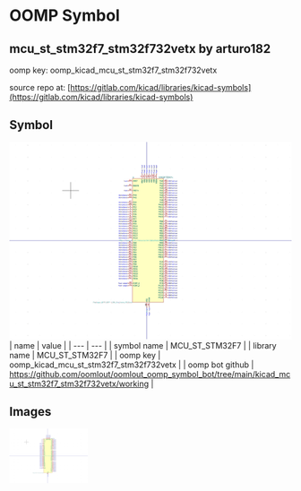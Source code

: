 # OOMP Symbol  
## mcu_st_stm32f7_stm32f732vetx  by arturo182  
  
oomp key: oomp_kicad_mcu_st_stm32f7_stm32f732vetx  
  
source repo at: [https://gitlab.com/kicad/libraries/kicad-symbols](https://gitlab.com/kicad/libraries/kicad-symbols)  
## Symbol  
  
[![working.png](working_600.png)](working.png)  
| name | value | 
| --- | --- | 
| symbol name | MCU_ST_STM32F7 | 
| library name | MCU_ST_STM32F7 | 
| oomp key | oomp_kicad_mcu_st_stm32f7_stm32f732vetx | 
| oomp bot github | https://github.com/oomlout/oomlout_oomp_symbol_bot/tree/main/kicad_mcu_st_stm32f7_stm32f732vetx/working | 
## Images  
  
[![working.png](working_140.png)](working.png)  
